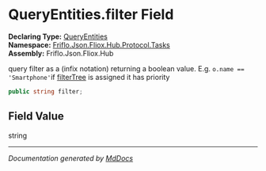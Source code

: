 ﻿<!--  
  <auto-generated>   
    The contents of this file were generated by a tool.  
    Changes to this file may be list if the file is regenerated  
  </auto-generated>   
-->

# QueryEntities.filter Field

**Declaring Type:** [QueryEntities](../index.md)  
**Namespace:** [Friflo.Json.Fliox.Hub.Protocol.Tasks](../../index.md)  
**Assembly:** Friflo.Json.Fliox.Hub

query filter as a  (infix notation) returning a boolean value. E.g. `o.name == 'Smartphone'`if [filterTree](filterTree.md) is assigned it has priority

```csharp
public string filter;
```

## Field Value

string

___

*Documentation generated by [MdDocs](https://github.com/ap0llo/mddocs)*
